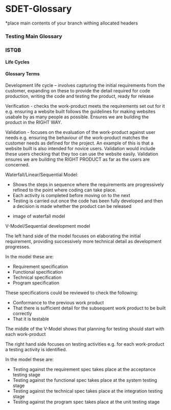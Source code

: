 # SDET-Glossary
 
*place main contents of your branch withing allocated headers

### Testing Main Glossary

### ISTQB

#### Life Cycles

#### Glossary Terms

Development life cycle – involves capturing the initial requirements from the customer, expanding on these to provide the detail required for code production, writing the code and testing the product, ready for release

Verification - checks the work-product meets the requirements set out for it e.g. ensuring a website built follows the guidelines for making websites usabale by as many people as possible. Ensures we are building the product in the RIGHT WAY.

Validation - focuses on the evaluation of the work-product against user needs e.g. ensuring the behaviour of the work-product matches the customer needs as defined for the project. An example of this is that a website built is also intended for novice users. Validation would include these users checking that they too can use the website easily. Validation ensures we are building the RIGHT PRODUCT as far as the users are concerned.

Waterfall/Linear/Sequential Model:
- Shows the steps in sequence where the requirements are progressively refined to the point where coding can take place.
- Each activity is completed before moving on to the next
- Testing is carried out once the code has been fully developed and then a decision is made whether the product can be released

* image of waterfall model

V-Model/Sequential development model

The left hand side of the model focuses on elaborating the initial requirement, providing successively more technical detail as development progresses. 

In the model these are:
 - Requirement specification
 - Functional specification
 - Technical specification
 - Program specification

These specifications could be reviewed to check the following:
 - Conformance to the previous work product 
 - That there is sufficient detail for the subsequent work product to be built correctly
 - That it is testable

The middle of the V-Model shows that planning for testing should start with each work-product

The right hand side focuses on testing activities e.g. for each work-product a testing activity is identified. 

In the model these are:
 - Testing against the requirement spec takes place at the acceptance testing stage
 - Testing against the functional spec takes place at the system testing stage
 - Testing against the technical spec takes place at the integration testing stage
 - Testing against the program spec takes place at the unit testing stage












